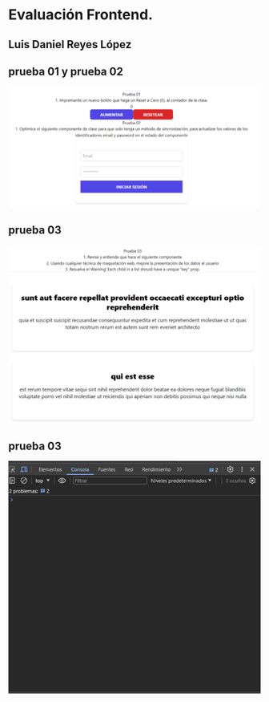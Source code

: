 # Evaluación Frontend.
## Luis Daniel Reyes López

## prueba 01 y prueba 02
![Descripción de la imagen](/src/img/image1.png)

## prueba 03
![Descripción de la imagen](/src/img/image2.png)

## prueba 03
![Descripción de la imagen](/src/img/image3.png)

